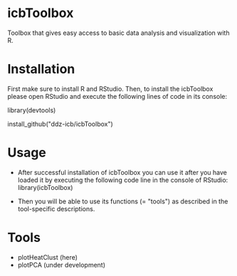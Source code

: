 # icbToolbox
Toolbox that gives easy access to basic data analysis and visualization with R.

# Installation
First make sure to install R and RStudio. Then, to install the icbToolbox please open RStudio and execute the following lines of code in its console:

library(devtools)

install_github("ddz-icb/icbToolbox")

# Usage
- After successful installation of icbToolbox you can use it after you have loaded it by executing the following code line in the console of RStudio:
library(icbToolbox)

- Then you will be able to use its functions (= "tools") as described in the tool-specific descriptions.

# Tools
- plotHeatClust (here)
- plotPCA (under development)
